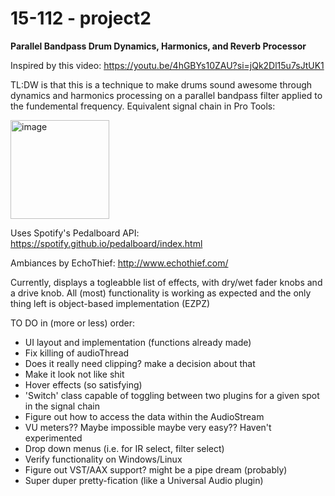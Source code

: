 # 15-112 - project2

<b>Parallel Bandpass Drum Dynamics, Harmonics, and Reverb Processor</b>

Inspired by this video: https://youtu.be/4hGBYs10ZAU?si=jQk2Dl15u7sJtUK1

TL:DW is that this is a technique to make drums sound awesome through dynamics and harmonics processing on a parallel bandpass filter applied to the fundemental frequency.
Equivalent signal chain in Pro Tools:

<img width="158" alt="image" src="https://github.com/dilanleon/project2/assets/92342633/0a0b2908-764c-4a6b-b9bb-fabe0e1648fa">


Uses Spotify's Pedalboard API: https://spotify.github.io/pedalboard/index.html

Ambiances by EchoThief: http://www.echothief.com/

Currently, displays a togleabble list of effects, with dry/wet fader knobs and a drive knob.
All (most) functionality is working as expected and the only thing left is object-based implementation (EZPZ)

TO DO in (more or less) order:
- UI layout and implementation (functions already made)
- Fix killing of audioThread
- Does it really need clipping? make a decision about that
- Make it look not like shit
- Hover effects (so satisfying)
- 'Switch' class capable of toggling between two plugins for a given spot in the signal chain
- Figure out how to access the data within the AudioStream
- VU meters?? Maybe impossible maybe very easy?? Haven't experimented
- Drop down menus (i.e. for IR select, filter select)
- Verify functionality on Windows/Linux
- Figure out VST/AAX support? might be a pipe dream (probably)
- Super duper pretty-fication (like a Universal Audio plugin)